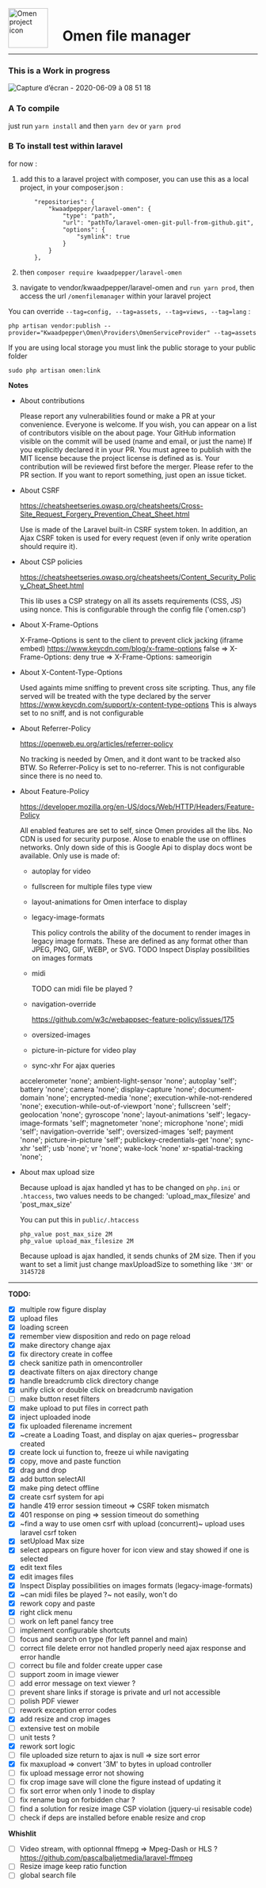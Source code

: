 <img align="left" width="80" height="80" src="https://user-images.githubusercontent.com/6019313/82305874-8ad0d800-99be-11ea-8655-6d3ab5deb43f.png" alt="Omen project icon">

# &nbsp;&nbsp;&nbsp; Omen file manager

---

### **This is a Work in progress**

![Capture d’écran - 2020-06-09 à 08 51 18](https://user-images.githubusercontent.com/6019313/84115508-7a94a180-aa2e-11ea-8a13-389514e598bb.png)

### A To compile

just run `yarn install` and then `yarn dev` or `yarn prod`

### B To install test within laravel

for now :

1.  add this to a laravel project with composer,
    you can use this as a local project, in your composer.json :

            "repositories": {
                "kwaadpepper/laravel-omen": {
                    "type": "path",
                    "url": "pathTo/laravel-omen-git-pull-from-github.git",
                    "options": {
                        "symlink": true
                    }
                }
            },

2.  then `composer require kwaadpepper/laravel-omen`

3.  navigate to vendor/kwaadpepper/laravel-omen and `run yarn prod`,
    then access the url `/omenfilemanager` within your laravel project

You can override `--tag=config, --tag=assets, --tag=views, --tag=lang` :

    php artisan vendor:publish --provider="Kwaadpepper\Omen\Providers\OmenServiceProvider" --tag=assets

If you are using local storage you must link the public storage to your public folder

    sudo php artisan omen:link

**Notes**

-   About contributions

    Please report any vulnerabilities found or make a PR at your convenience. Everyone is welcome.
    If you wish, you can appear on a list of contributors visible on the about page. Your GitHub information visible on the commit will be used (name and email, or just the name) If you explicitly declared it in your PR. You must agree to publish with the MIT license because the project license is defined as is.
    Your contribution will be reviewed first before the merger. Please refer to the PR section.
    If you want to report something, just open an issue ticket.

-   About CSRF

    https://cheatsheetseries.owasp.org/cheatsheets/Cross-Site_Request_Forgery_Prevention_Cheat_Sheet.html

    Use is made of the Laravel built-in CSRF system token. In addition, an Ajax CSRF token is used for every request (even if only write operation should require it).

-   About CSP policies

    https://cheatsheetseries.owasp.org/cheatsheets/Content_Security_Policy_Cheat_Sheet.html

    This lib uses a CSP strategy on all its assets requirements (CSS, JS) using nonce.
    This is configurable through the config file ('omen.csp')

-   About X-Frame-Options

    X-Frame-Options is sent to the client to prevent click jacking (iframe embed)
    https://www.keycdn.com/blog/x-frame-options
    false => X-Frame-Options: deny
    true => X-Frame-Options: sameorigin

-   About X-Content-Type-Options

    Used againts mime sniffing to prevent cross site scripting.
    Thus, any file served will be treated with the type declared by the server
    https://www.keycdn.com/support/x-content-type-options
    This is always set to no sniff, and is not configurable

-   About Referrer-Policy

    https://openweb.eu.org/articles/referrer-policy

    No tracking is needed by Omen, and it dont want to be tracked also BTW.
    So Referrer-Policy is set to no-referrer.
    This is not configurable since there is no need to.

-   About Feature-Policy

    https://developer.mozilla.org/en-US/docs/Web/HTTP/Headers/Feature-Policy

    All enabled features are set to self, since Omen provides all the libs. No CDN is used for security purpose. Alose to enable the use on offlines networks. Only down side of this is Google Api to display
    docs wont be available.
    Only use is made of:

    -   autoplay for video
    -   fullscreen for multiple files type view
    -   layout-animations for Omen interface to display
    -   legacy-image-formats

        This policy controls the ability of the document to render images in legacy image formats. These are defined as any format other than JPEG, PNG, GIF, WEBP, or SVG.
        TODO Inspect Display possibilities on images formats

    -   midi

        TODO can midi file be played ?

    -   navigation-override

        https://github.com/w3c/webappsec-feature-policy/issues/175

    -   oversized-images
    -   picture-in-picture for video play
    -   sync-xhr For ajax queries

    accelerometer 'none'; ambient-light-sensor 'none'; autoplay 'self'; battery 'none'; camera 'none';
    display-capture 'none'; document-domain 'none'; encrypted-media 'none'; execution-while-not-rendered 'none'; execution-while-out-of-viewport 'none'; fullscreen 'self'; geolocation 'none'; gyroscope 'none';
    layout-animations 'self'; legacy-image-formats 'self'; magnetometer 'none'; microphone 'none';
    midi 'self'; navigation-override 'self'; oversized-images 'self; payment 'none'; picture-in-picture 'self';
    publickey-credentials-get 'none'; sync-xhr 'self'; usb 'none'; vr 'none'; wake-lock 'none' xr-spatial-tracking 'none';

-   About max upload size

    Because upload is ajax handled yt has to be changed on `php.ini` or `.htaccess`, two values needs to be changed:
    'upload_max_filesize' and 'post_max_size'

    You can put this in `public/.htaccess`

        php_value post_max_size 2M
        php_value upload_max_filesize 2M

    Because upload is ajax handled, it sends chunks of 2M size. Then if you want to set a limit
    just change maxUploadSize to something like `'3M'` or `3145728`

---

**TODO:**

-   [x] multiple row figure display
-   [x] upload files
-   [x] loading screen
-   [x] remember view disposition and redo on page reload
-   [x] make directory change ajax
-   [x] fix directory create in coffee
-   [x] check sanitize path in omencontroller
-   [x] deactivate filters on ajax directory change
-   [x] handle breadcrumb click directory change
-   [x] unifiy click or double click on breadcrumb navigation
-   [ ] make button reset filters
-   [x] make upload to put files in correct path
-   [x] inject uploaded inode
-   [x] fix uploaded filerename increment
-   [x] ~create a Loading Toast, and display on ajax queries~ progressbar created
-   [x] create lock ui function to, freeze ui while navigating
-   [x] copy, move and paste function
-   [x] drag and drop
-   [x] add button selectAll
-   [x] make ping detect offline
-   [x] create csrf system for api
-   [x] handle 419 error session timeout => CSRF token mismatch
-   [x] 401 response on ping => session timeout do something
-   [x] ~find a way to use omen csrf with upload (concurrent)~ upload uses laravel csrf token
-   [x] setUpload Max size
-   [x] select appears on figure hover for icon view and stay showed if one is selected
-   [x] edit text files
-   [x] edit images files
-   [x] Inspect Display possibilities on images formats (legacy-image-formats)
-   [x] ~can midi files be played ?~ not easily, won't do
-   [x] rework copy and paste
-   [x] right click menu
-   [ ] work on left panel fancy tree
-   [ ] implement configurable shortcuts
-   [ ] focus and search on type (for left pannel and main)
-   [ ] correct file delete error not handled properly need ajax response and error handle
-   [ ] correct bu file and folder create upper case
-   [ ] support zoom in image viewer
-   [ ] add error message on text viewer ?
-   [ ] prevent share links if storage is private and url not accessible
-   [ ] polish PDF viewer
-   [ ] rework exception error codes
-   [x] add resize and crop images
-   [ ] extensive test on mobile
-   [ ] unit tests ?
-   [x] rework sort logic
-   [ ] file uploaded size return to ajax is null => size sort error
-   [x] fix maxupload => convert '3M' to bytes in upload controller
-   [ ] fix upload message error not showing
-   [ ] fix crop image save will clone the figure instead of updating it
-   [ ] fix sort error when only 1 inode to display
-   [ ] fix rename bug on forbidden char ?
-   [ ] find a solution for resize image CSP violation (jquery-ui resisable code)
-   [ ] check if deps are installed before enable resize and crop

**Whishlit**

-   [ ] Video stream, with optionnal ffmepg => Mpeg-Dash or HLS ?
        https://github.com/pascalbaljetmedia/laravel-ffmpeg
-   [ ] Resize image keep ratio function
-   [ ] global search file
